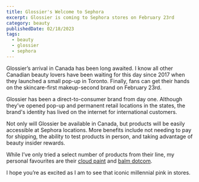 ```yaml
---
title: Glossier's Welcome to Sephora
excerpt: Glossier is coming to Sephora stores on February 23rd
category: beauty
publishedDate: 02/18/2023
tags:
  - beauty
  - glossier
  - sephora
---
```


Glossier’s arrival in Canada has been long awaited. I know all other Canadian beauty lovers have been waiting for this day since 2017 when they launched a small pop-up in Toronto. Finally, fans can get their hands on the skincare-first makeup-second brand on February 23rd.

Glossier has been a direct-to-consumer brand from day one. Although they’ve opened pop-up and permanent retail locations in the states, the brand's identity has lived on the internet for international customers.

Not only will Glossier be available in Canada, but products will be easily accessible at Sephora locations. More benefits include not needing to pay for shipping, the ability to test products in person, and taking advantage of beauty insider rewards.

While I’ve only tried a select number of products from their line, my personal favourites are their [cloud paint](https://www.glossier.com/products/cloud-paint) and [balm dotcom](https://www.glossier.com/products/balm-dotcom).

I hope you’re as excited as I am to see that iconic millennial pink in stores.